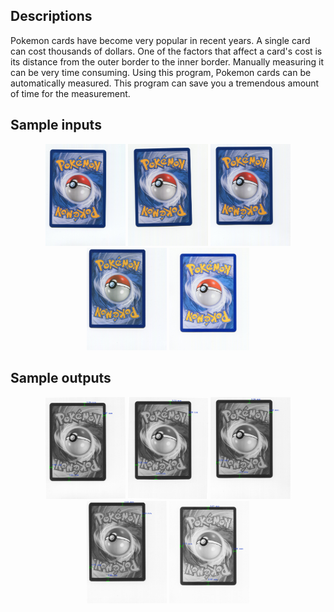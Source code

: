 ## Descriptions

Pokemon cards have become very popular in recent years. A single card can cost thousands of dollars. One of the factors that affect a card's cost is its distance from the outer border to the inner border. Manually measuring it can be very time consuming. Using this program, Pokemon cards can be automatically measured. This program can save you a tremendous amount of time for the measurement.

## Sample inputs
<p align="center">
	<img src="sources/0217B012.jpg" width="128"/>
	<img src="sources/0217B007.jpg" width="128"/>
	<img src="sources/0217B014.jpg" width="128"/>
	<img src="sources/0217B044.jpg" width="128"/>
	<img src="sources/0217B025.jpg" width="128"/>
</p>

## Sample outputs
<p align="center">
	<img src="outputs/0217B012.jpg" width="128"/>
	<img src="outputs/0217B007.jpg" width="128"/>
	<img src="outputs/0217B014.jpg" width="128"/>
	<img src="outputs/0217B044.jpg" width="128"/>
	<img src="outputs/0217B025.jpg" width="128"/>
</p>